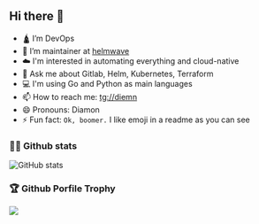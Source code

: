 ## Hi there 👋 

- 🛕 I’m DevOps
- 🌊 I’m maintainer at [helmwave](https://github.com/zhilyaev/helmwave)
- ☁️ I'm interested in automating everything and cloud-native
- 💬 Ask me about Gitlab, Helm, Kubernetes, Terraform 
- 💻 I'm using Go and Python as main languages
- 📫 How to reach me: [tg://diemn](https://t.me/diemn)
- 😄 Pronouns: Diamon
- ⚡ Fun fact: `Ok, boomer.` I like emoji in a readme as you can see


<!-- ![GitHub stats languages](https://github-readme-stats.vercel.app/api/top-langs/?username=zhilyaev&hide_langs_below=1&theme=dark&line_height=27&layout=compact) 
-->

### 👨‍🎤 Github stats
![GitHub stats](https://github-readme-stats.vercel.app/api?username=zhilyaev&show_icons=true&count_private=true&include_all_commits=true&theme=dark&hide_border=true) 

### 🏆 Github Porfile Trophy

![](https://github-profile-trophy.vercel.app/?username=zhilyaev&row=1&column=9&theme=darkhub&no-frame=true)
